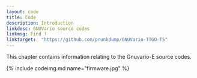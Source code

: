 ```yaml
---
layout: code
title: Code
description: Introduction
linkdesc: GNUVario source codes
linkmsg: Find !
linktarget:  "https://github.com/prunkdump/GNUVario-TTGO-T5"
---
```


This chapter contains information relating to the Gnuvario-E source codes.

{% include codeimg.md name="firmware.jpg" %}
